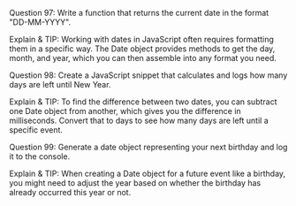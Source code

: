 Question 97: Write a function that returns the current date in the format "DD-MM-YYYY".

Explain & TIP: Working with dates in JavaScript often requires formatting them in a specific way. The Date object provides methods to get the day, month, and year, which you can then assemble into any format you need.



Question 98: Create a JavaScript snippet that calculates and logs how many days are left until New Year.

Explain & TIP: To find the difference between two dates, you can subtract one Date object from another, which gives you the difference in milliseconds. Convert that to days to see how many days are left until a specific event.



Question 99: Generate a date object representing your next birthday and log it to the console.

Explain & TIP: When creating a Date object for a future event like a birthday, you might need to adjust the year based on whether the birthday has already occurred this year or not.
